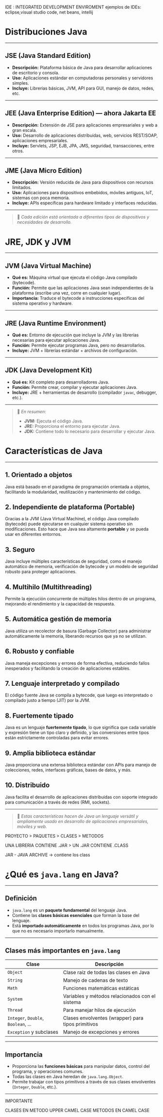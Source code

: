 IDE : INTEGRATED DEVELOPMENT ENVIROMENT
  ejemplos de IDEs: eclipse,visual studio code, net beans, intellij

# Distribuciones Java

---

## JSE (Java Standard Edition)

- **Descripción:** Plataforma básica de Java para desarrollar aplicaciones de escritorio y consola.  
- **Uso:** Aplicaciones estándar en computadoras personales y servidores simples.  
- **Incluye:** Librerías básicas, JVM, API para GUI, manejo de datos, redes, etc.

---

## JEE (Java Enterprise Edition) — ahora Jakarta EE

- **Descripción:** Extensión de JSE para aplicaciones empresariales y web a gran escala.  
- **Uso:** Desarrollo de aplicaciones distribuidas, web, servicios REST/SOAP, aplicaciones empresariales.  
- **Incluye:** Servlets, JSP, EJB, JPA, JMS, seguridad, transacciones, entre otros.

---

## JME (Java Micro Edition)

- **Descripción:** Versión reducida de Java para dispositivos con recursos limitados.  
- **Uso:** Aplicaciones para dispositivos embebidos, móviles antiguos, IoT, sistemas con poca memoria.  
- **Incluye:** APIs específicas para hardware limitado y interfaces reducidas.

---

> 📌 *Cada edición está orientada a diferentes tipos de dispositivos y necesidades de desarrollo.*

# JRE, JDK y JVM

---

## JVM (Java Virtual Machine)

- **Qué es:** Máquina virtual que ejecuta el código Java compilado (bytecode).  
- **Función:** Permite que las aplicaciones Java sean independientes de la plataforma (escribe una vez, corre en cualquier lugar).  
- **Importancia:** Traduce el bytecode a instrucciones específicas del sistema operativo y hardware.

---

## JRE (Java Runtime Environment)

- **Qué es:** Entorno de ejecución que incluye la JVM y las librerías necesarias para ejecutar aplicaciones Java.  
- **Función:** Permite ejecutar programas Java, pero no desarrollarlos.  
- **Incluye:** JVM + librerías estándar + archivos de configuración.

---

## JDK (Java Development Kit)

- **Qué es:** Kit completo para desarrolladores Java.  
- **Función:** Permite crear, compilar y ejecutar aplicaciones Java.  
- **Incluye:** JRE + herramientas de desarrollo (compilador `javac`, debugger, etc.).

---

> 📌 *En resumen:*  
> - **JVM:** Ejecuta el código Java.  
> - **JRE:** Proporciona el entorno para ejecutar Java.  
> - **JDK:** Contiene todo lo necesario para desarrollar y ejecutar Java.

# Características de Java

---

## 1. **Orientado a objetos**  
Java está basado en el paradigma de programación orientada a objetos, facilitando la modularidad, reutilización y mantenimiento del código.

## 2. **Independiente de plataforma (Portable)**  
Gracias a la JVM (Java Virtual Machine), el código Java compilado (bytecode) puede ejecutarse en cualquier sistema operativo sin modificaciones. Esto hace que Java sea altamente **portable** y se pueda usar en diferentes entornos.

## 3. **Seguro**  
Java incluye múltiples características de seguridad, como el manejo automático de memoria, verificación de bytecode y un modelo de seguridad robusto para proteger aplicaciones.

## 4. **Multihilo (Multithreading)**  
Permite la ejecución concurrente de múltiples hilos dentro de un programa, mejorando el rendimiento y la capacidad de respuesta.

## 5. **Automática gestión de memoria**  
Java utiliza un recolector de basura (Garbage Collector) para administrar automáticamente la memoria, liberando recursos que ya no se utilizan.

## 6. **Robusto y confiable**  
Java maneja excepciones y errores de forma efectiva, reduciendo fallos inesperados y facilitando la creación de aplicaciones estables.

## 7. **Lenguaje interpretado y compilado**  
El código fuente Java se compila a bytecode, que luego es interpretado o compilado justo a tiempo (JIT) por la JVM.

## 8. **Fuertemente tipado**  
Java es un lenguaje **fuertemente tipado**, lo que significa que cada variable y expresión tiene un tipo claro y definido, y las conversiones entre tipos están estrictamente controladas para evitar errores.

## 9. **Amplia biblioteca estándar**  
Java proporciona una extensa biblioteca estándar con APIs para manejo de colecciones, redes, interfaces gráficas, bases de datos, y más.

## 10. **Distribuido**  
Java facilita el desarrollo de aplicaciones distribuidas con soporte integrado para comunicación a través de redes (RMI, sockets).

---

> 📌 *Estas características hacen de Java un lenguaje versátil y ampliamente usado en desarrollo de aplicaciones empresariales, móviles y web.*


PROYECTO > PAQUETES > CLASES > METODOS

UNA LIBRERIA CONTIENE .JAR > UN .JAR CONTIENE .CLASS


JAR - JAVA ARCHIVE -> contiene los class

# ¿Qué es `java.lang` en Java?

---

## Definición

- `java.lang` es un **paquete fundamental** del lenguaje Java.
- Contiene las **clases básicas esenciales** que forman la base del lenguaje.
- Está **importado automáticamente** en todos los programas Java, por lo que no es necesario importarlo manualmente.

---

## Clases más importantes en `java.lang`

| Clase           | Descripción                                      |
|-----------------|-------------------------------------------------|
| `Object`        | Clase raíz de todas las clases en Java           |
| `String`        | Manejo de cadenas de texto                        |
| `Math`          | Funciones matemáticas estáticas                   |
| `System`        | Variables y métodos relacionados con el sistema  |
| `Thread`        | Para manejar hilos de ejecución                    |
| `Integer`, `Double`, `Boolean`, ... | Clases envolventes (wrapper) para tipos primitivos |
| `Exception` y subclases | Manejo de excepciones y errores                 |

---

## Importancia

- Proporciona las **funciones básicas** para manipular datos, control del programa, y operaciones comunes.
- Todas las clases en Java heredan de `java.lang.Object`.
- Permite trabajar con tipos primitivos a través de sus clases envolventes (`Integer`, `Double`, etc.).

---


IMPORTANTE 

CLASES EN METODO UPPER CAMEL CASE
METODOS EN CAMEL CASE

